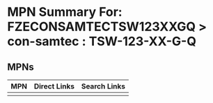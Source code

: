 



# MPN Summary For: FZECONSAMTECTSW123XXGQ > con-samtec : TSW-123-XX-G-Q

## MPNs
  

|MPN|Direct Links|Search Links|
| :--- | :--- | :--- |
||||
